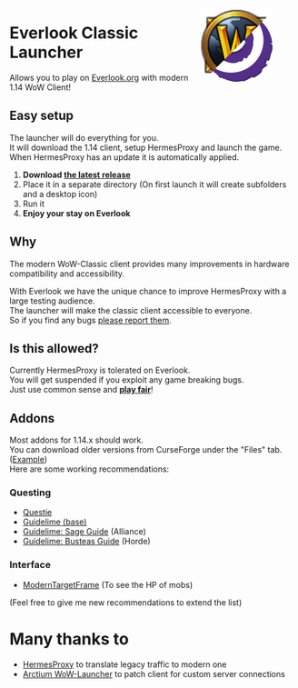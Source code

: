 <figure>
    <img align="right" src="./everlook-classic-icon.png" alt="icon">
</figure>

# Everlook Classic Launcher
Allows you to play on [Everlook.org](https://everlook.org/) with modern 1.14 WoW Client!

## Easy setup
The launcher will do everything for you.  
It will download the 1.14 client, setup HermesProxy and launch the game.  
When HermesProxy has an update it is automatically applied.

1. **Download [the latest release](https://github.com/0blu/EverlookClassicLauncher/releases)**
2. Place it in a separate directory (On first launch it will create subfolders and a desktop icon)
3. Run it
4. **Enjoy your stay on Everlook**

## Why
The modern WoW-Classic client provides many improvements in hardware compatibility and accessibility.

With Everlook we have the unique chance to improve HermesProxy with a large testing audience.   
The launcher will make the classic client accessible to everyone.  
So if you find any bugs [please report them](https://github.com/WowLegacyCore/HermesProxy/issues/new/choose).

## Is this allowed?
Currently HermesProxy is tolerated on Everlook.  
You will get suspended if you exploit any game breaking bugs.  
Just use common sense and <u>**play fair**</u>!

## Addons
Most addons for 1.14.x should work.  
You can download older versions from CurseForge under the "Files" tab. ([Example](https://www.curseforge.com/wow/addons/questie/files/all?filter-game-version=2020709689%3A9094))  
Here are some working recommendations:

### Questing
- [Questie](https://www.curseforge.com/wow/addons/questie/download/3519759)
- [Guidelime (base)](https://www.curseforge.com/wow/addons/guidelime/download/4026001)
- [Guidelime: Sage Guide](https://www.curseforge.com/wow/addons/guidelime_sage/download/3810259) (Alliance)
- [Guidelime: Busteas Guide](https://www.curseforge.com/wow/addons/guidelime-busteas-1-60-leveling/download/3521451) (Horde)

### Interface
- [ModernTargetFrame](https://www.curseforge.com/wow/addons/modern-targetframe/download/4024275) (To see the HP of mobs)

(Feel free to give me new recommendations to extend the list)

# Many thanks to
- [HermesProxy](https://github.com/WowLegacyCore/HermesProxy) to translate legacy traffic to modern one
- [Arctium WoW-Launcher](https://github.com/Arctium/WoW-Launcher) to patch client for custom server connections

